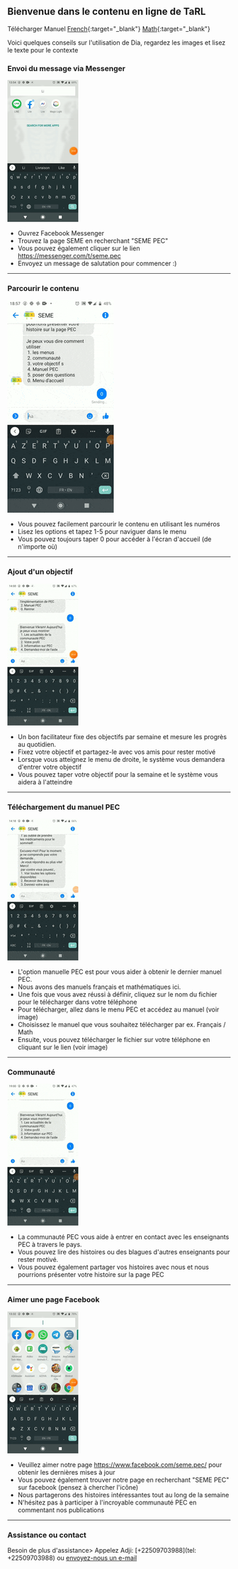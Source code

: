 ## Bienvenue dans le contenu en ligne de TaRL


Télécharger Manuel [French](french_manual.pdf){:target="_blank"}  [Math](math_manual.pdf){:target="_blank"}

Voici quelques conseils sur l'utilisation de Dia, regardez les images et lisez le texte pour le contexte

### Envoi du message via Messenger

![Image](2.sendmessage.gif)
  
* Ouvrez Facebook Messenger
* Trouvez la page SEME en recherchant "SEME PEC"
* Vous pouvez également cliquer sur le lien https://messenger.com/t/seme.pec
* Envoyez un message de salutation pour commencer :)

---

### Parcourir le contenu
![Image](4.browse2.gif)
* Vous pouvez facilement parcourir le contenu en utilisant les numéros
* Lisez les options et tapez 1-5 pour naviguer dans le menu
* Vous pouvez toujours taper 0 pour accéder à l'écran d'accueil (de n'importe où)

---
### Ajout d'un objectif
![Image](3.goals.gif)

* Un bon facilitateur fixe des objectifs par semaine et mesure les progrès au quotidien.
* Fixez votre objectif et partagez-le avec vos amis pour rester motivé
* Lorsque vous atteignez le menu de droite, le système vous demandera d'entrer votre objectif
* Vous pouvez taper votre objectif pour la semaine et le système vous aidera à l'atteindre

---

### Téléchargement du manuel PEC
![Image](6.manuel.gif)

* L'option manuelle PEC est pour vous aider à obtenir le dernier manuel PEC.
* Nous avons des manuels français et mathématiques ici.
* Une fois que vous avez réussi à définir, cliquez sur le nom du fichier pour le télécharger dans votre téléphone
* Pour télécharger, allez dans le menu PEC et accédez au manuel (voir image)
* Choisissez le manuel que vous souhaitez télécharger par ex. Français / Math
* Ensuite, vous pouvez télécharger le fichier sur votre téléphone en cliquant sur le lien (voir image)

---

### Communauté
![Image](5.community.gif)

* La communauté PEC vous aide à entrer en contact avec les enseignants PEC à travers le pays.
* Vous pouvez lire des histoires ou des blagues d'autres enseignants pour rester motivé.
* Vous pouvez également partager vos histoires avec nous et nous pourrions présenter votre histoire sur la page PEC



---

### Aimer une page Facebook

![Image](1.like.gif)

* Veuillez aimer notre page https://www.facebook.com/seme.pec/ pour obtenir les dernières mises à jour
* Vous pouvez également trouver notre page en recherchant "SEME PEC" sur facebook (pensez à chercher l'icône)
* Nous partagerons des histoires intéressantes tout au long de la semaine
* N'hésitez pas à participer à l'incroyable communauté PEC en commentant nos publications

---

<!---
### Partage de la photo de profil sur Facebook
Vos pages


### Fin de l'enquête
Le thème Cayman est destiné à permettre aux utilisateurs de Pages GitHub de créer rapidement et facilement leur premier (ou 100e) site Web. Le thème doit répondre à la grande majorité des besoins des utilisateurs dès la sortie de la boîte, en privilégiant la simplicité plutôt que la flexibilité, et offrir aux utilisateurs la possibilité d'accepter une complexité supplémentaire s'ils ont des besoins spécifiques ou souhaitent personnaliser davantage leur expérience. (comme l'ajout de CSS personnalisé ou la modification de la mise en page par défaut). Il devrait également avoir fière allure, mais cela va sans dire.


-->



### Assistance ou contact

Besoin de plus d'assistance> Appelez Adji: [+22509703988](tel: +22509703988) ou [envoyez-nous un e-mail](mailto:vkamath@andrew.cmu.edu?Subject=[SEME])
